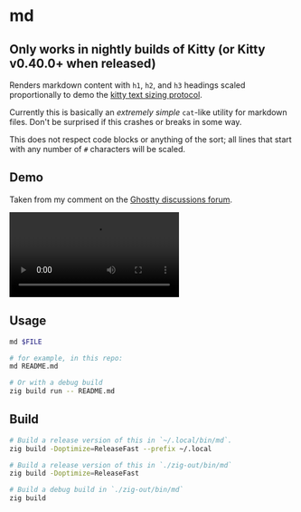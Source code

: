 # md

## Only works in nightly builds of Kitty (or Kitty v0.40.0+ when released)

Renders markdown content with `h1`, `h2`, and `h3` headings scaled proportionally to demo the
[kitty text sizing protocol](https://github.com/kovidgoyal/kitty/issues/8226).

Currently this is basically an _extremely simple_ `cat`-like utility for markdown files. Don't be
surprised if this crashes or breaks in some way.

This does not respect code blocks or anything of the sort; all lines that start with any number of
`#` characters will be scaled.

## Demo

Taken from my comment on the [Ghostty discussions forum](https://github.com/ghostty-org/ghostty/discussions/5563#discussioncomment-12059010).

<video src="https://github.com/user-attachments/assets/4a6ca12c-47f9-4336-8c34-6ab372029560">
</video>

## Usage

```sh
md $FILE

# for example, in this repo:
md README.md

# Or with a debug build
zig build run -- README.md
```

## Build

```sh
# Build a release version of this in `~/.local/bin/md`.
zig build -Doptimize=ReleaseFast --prefix ~/.local

# Build a release version of this in `./zig-out/bin/md`
zig build -Doptimize=ReleaseFast

# Build a debug build in `./zig-out/bin/md`
zig build
```

